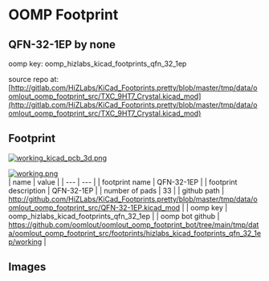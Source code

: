 # OOMP Footprint  
## QFN-32-1EP  by none  
  
oomp key: oomp_hizlabs_kicad_footprints_qfn_32_1ep  
  
source repo at: [http://gitlab.com/HiZLabs/KiCad_Footprints.pretty/blob/master/tmp/data/oomlout_oomp_footprint_src/TXC_9HT7_Crystal.kicad_mod](http://gitlab.com/HiZLabs/KiCad_Footprints.pretty/blob/master/tmp/data/oomlout_oomp_footprint_src/TXC_9HT7_Crystal.kicad_mod)  
## Footprint  
  
[![working_kicad_pcb_3d.png](working_kicad_pcb_3d_600.png)](working_kicad_pcb_3d.png)  
  
[![working.png](working_600.png)](working.png)  
| name | value | 
| --- | --- | 
| footprint name | QFN-32-1EP | 
| footprint description | QFN-32-1EP | 
| number of pads | 33 | 
| github path | http://github.com/HiZLabs/KiCad_Footprints.pretty/blob/master/tmp/data/oomlout_oomp_footprint_src/QFN-32-1EP.kicad_mod | 
| oomp key | oomp_hizlabs_kicad_footprints_qfn_32_1ep | 
| oomp bot github | https://github.com/oomlout/oomlout_oomp_footprint_bot/tree/main/tmp/data/oomlout_oomp_footprint_src/footprints/hizlabs_kicad_footprints_qfn_32_1ep/working | 
## Images  
